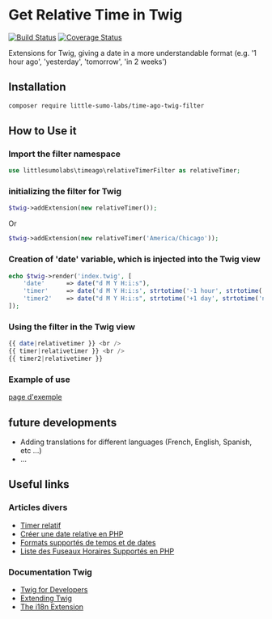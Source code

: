 Get Relative Time in Twig
=============

[![Build Status](https://travis-ci.org/Little-sumo-labs/relativeTimerExtentionForTwig.svg?branch=master)](https://travis-ci.org/Little-sumo-labs/relativeTimerExtentionForTwig)
[![Coverage Status](https://coveralls.io/repos/github/Little-sumo-labs/relativeTimerExtentionForTwig/badge.svg?branch=master)](https://coveralls.io/github/Little-sumo-labs/relativeTimerExtentionForTwig?branch=master)

Extensions for Twig, giving a date in a more understandable format (e.g. '1 hour ago', 'yesterday', 'tomorrow', 'in 2 weeks')

## Installation
```bash
composer require little-sumo-labs/time-ago-twig-filter
```

## How to Use it
### Import the filter namespace 
```php
use littlesumolabs\timeago\relativeTimerFilter as relativeTimer;
```

### initializing the filter for Twig
```php
$twig->addExtension(new relativeTimer());
```
Or 
```php
$twig->addExtension(new relativeTimer('America/Chicago'));
```

### Creation of 'date' variable, which is injected into the Twig view
```php
echo $twig->render('index.twig', [
    'date'		=> date("d M Y H:i:s"),
    'timer'     => date('d M Y H:i:s', strtotime('-1 hour', strtotime('now'))),
    'timer2'    => date("d M Y H:i:s", strtotime('+1 day', strtotime('now')))
]);
```

### Using the filter in the Twig view
```php
{{ date|relativetimer }} <br />
{{ timer|relativetimer }} <br />
{{ timer2|relativetimer }}
```

### Example of use
[page d'exemple](index.php)

## future developments
* Adding translations for different languages (French, English, Spanish, etc ...)
* ...

## Useful links
### Articles divers
* [Timer relatif](https://www.grafikart.fr/tutoriels/javascript/timer-relatif-800)
* [Créer une date relative en PHP](https://www.dewep.net/realisations/creer-une-date-relative-en-php)
* [Formats supportés de temps et de dates](http://www.php.net/manual/fr/datetime.formats.php)
* [Liste des Fuseaux Horaires Supportés en PHP](http://php.net/manual/fr/timezones.php)

### Documentation Twig
* [Twig for Developers](https://twig.symfony.com/doc/2.x/api.html)
* [Extending Twig](https://twig.symfony.com/doc/2.x/advanced.html)
* [The i18n Extension](http://twig-extensions.readthedocs.io/en/latest/i18n.html)